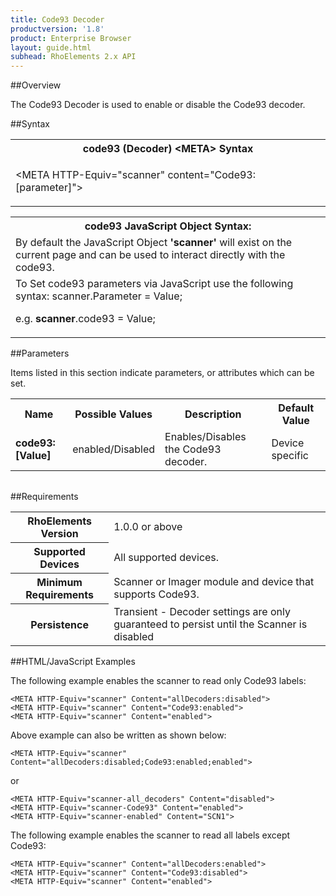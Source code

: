 ```yaml
---
title: Code93 Decoder
productversion: '1.8'
product: Enterprise Browser
layout: guide.html
subhead: RhoElements 2.x API
---
```


##Overview

The Code93 Decoder is used to enable or disable the Code93 decoder.

##Syntax

<table class="re-table"><tr><th class="tableHeading">code93 (Decoder) &lt;META&gt; Syntax
</th></tr><tr><td class="clsSyntaxCells clsOddRow"><p>&lt;META HTTP-Equiv="scanner" content="Code93:[parameter]"&gt;</p></td></tr></table>
<table class="re-table"><tr><th class="tableHeading">code93 JavaScript Object Syntax:</th></tr><tr><td class="clsSyntaxCells clsOddRow">
By default the JavaScript Object <b>'scanner'</b> will exist on the current page and can be used to interact directly with the code93.
</td></tr><tr><td class="clsSyntaxCells clsEvenRow">
To Set code93 parameters via JavaScript use the following syntax: scanner.Parameter = Value;
<P />e.g. <b>scanner</b>.code93 = Value;
</td></tr></table>

##Parameters


Items listed in this section indicate parameters, or attributes which can be set.
<table class="re-table"><col width="20%" /><col width="20%" /><col width="38%" /><col width="22%" /><tr><th class="tableHeading">Name</th><th class="tableHeading">Possible Values</th><th class="tableHeading">Description</th><th class="tableHeading">Default Value</th></tr><tr><td class="clsSyntaxCells clsOddRow"><b>code93:[Value]
</b></td><td class="clsSyntaxCells clsOddRow">enabled/Disabled</td><td class="clsSyntaxCells clsOddRow">Enables/Disables the Code93 decoder.</td><td class="clsSyntaxCells clsOddRow">Device specific</td></tr></table>
<table class="re-table"><col width="78%" /><col width="8%" /><col width="1%" /><col width="5%" /><col width="1%" /><col width="5%" /><col width="2%" /></table>





##Requirements

<table class="re-table"><tr><th class="tableHeading">RhoElements Version</th><td class="clsSyntaxCell clsEvenRow">1.0.0 or above
</td></tr><tr><th class="tableHeading">Supported Devices</th><td class="clsSyntaxCell clsOddRow">All supported devices.</td></tr><tr><th class="tableHeading">Minimum Requirements</th><td class="clsSyntaxCell clsOddRow">Scanner or Imager module and device that supports Code93.</td></tr><tr><th class="tableHeading">Persistence</th><td class="clsSyntaxCell clsEvenRow">Transient - Decoder settings are only guaranteed to persist until the Scanner is disabled</td></tr></table>


##HTML/JavaScript Examples

The following example enables the scanner to read only Code93 labels:

	<META HTTP-Equiv="scanner" Content="allDecoders:disabled">
	<META HTTP-Equiv="scanner" Content="Code93:enabled">
	<META HTTP-Equiv="scanner" Content="enabled">
	
Above example can also be written as shown below:

	<META HTTP-Equiv="scanner" Content="allDecoders:disabled;Code93:enabled;enabled">
	
or

	<META HTTP-Equiv="scanner-all_decoders" Content="disabled">
	<META HTTP-Equiv="scanner-Code93" Content="enabled">
	<META HTTP-Equiv="scanner-enabled" Content="SCN1">
	
The following example enables the scanner to read all labels except Code93:

	<META HTTP-Equiv="scanner" Content="allDecoders:enabled">
	<META HTTP-Equiv="scanner" Content="Code93:disabled">
	<META HTTP-Equiv="scanner" Content="enabled">
	





